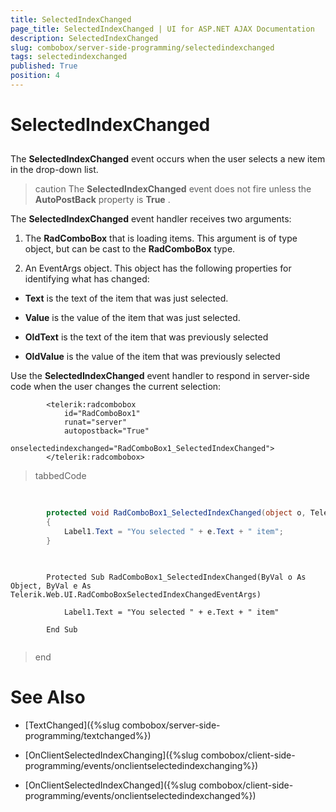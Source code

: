 ```yaml
---
title: SelectedIndexChanged
page_title: SelectedIndexChanged | UI for ASP.NET AJAX Documentation
description: SelectedIndexChanged
slug: combobox/server-side-programming/selectedindexchanged
tags: selectedindexchanged
published: True
position: 4
---
```


# SelectedIndexChanged



## 

The __SelectedIndexChanged__ event occurs when the user selects a new item in the drop-down list.

>caution The __SelectedIndexChanged__ event does not fire unless the __AutoPostBack__ property is __True__ .
>


The __SelectedIndexChanged__ event handler receives two arguments:

1. The __RadComboBox__ that is loading items. This argument is of type object, but can be cast to the __RadComboBox__ type.

1. An EventArgs object. This object has the following properties for identifying what has changed:

* __Text__ is the text of the item that was just selected.

* __Value__ is the value of the item that was just selected.

* __OldText__ is the text of the item that was previously selected

* __OldValue__ is the value of the item that was previously selected

Use the __SelectedIndexChanged__ event handler to respond in server-side code when the user changes the current selection:

````ASPNET
	    <telerik:radcombobox 
	        id="RadComboBox1" 
	        runat="server" 
	        autopostback="True" 
	        onselectedindexchanged="RadComboBox1_SelectedIndexChanged">
	    </telerik:radcombobox>
````



>tabbedCode

````C#
	
	
	    protected void RadComboBox1_SelectedIndexChanged(object o, Telerik.Web.UI.RadComboBoxSelectedIndexChangedEventArgs e)
	    {
	        Label1.Text = "You selected " + e.Text + " item";
	    }
	
````
````VB.NET
	
	    Protected Sub RadComboBox1_SelectedIndexChanged(ByVal o As Object, ByVal e As Telerik.Web.UI.RadComboBoxSelectedIndexChangedEventArgs)
	
	        Label1.Text = "You selected " + e.Text + " item"
	
	    End Sub
	
````
>end

# See Also

 * [TextChanged]({%slug combobox/server-side-programming/textchanged%})

 * [OnClientSelectedIndexChanging]({%slug combobox/client-side-programming/events/onclientselectedindexchanging%})

 * [OnClientSelectedIndexChanged]({%slug combobox/client-side-programming/events/onclientselectedindexchanged%})
